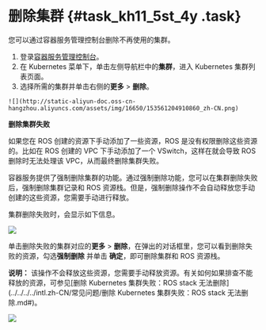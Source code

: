 # 删除集群 {#task_kh11_5st_4y .task}

您可以通过容器服务管理控制台删除不再使用的集群。

1.   登录[容器服务管理控制台](https://cs.console.aliyun.com)。 
2.   在 Kubernetes 菜单下，单击左侧导航栏中的**集群**，进入 Kubernetes 集群列表页面。 
3.   选择所需的集群并单击右侧的**更多** \> **删除**。 

    ![](http://static-aliyun-doc.oss-cn-hangzhou.aliyuncs.com/assets/img/16650/153561204910860_zh-CN.png)


**删除集群失败**

如果您在 ROS 创建的资源下手动添加了一些资源，ROS 是没有权限删除这些资源的。比如在 ROS 创建的 VPC 下手动添加了一个 VSwitch，这样在就会导致 ROS 删除时无法处理该 VPC，从而最终删除集群失败。

容器服务提供了强制删除集群的功能。通过强制删除功能，您可以在集群删除失败后，强制删除集群记录和 ROS 资源栈。但是，强制删除操作不会自动释放您手动创建的这些资源，您需要手动进行释放。

集群删除失败时，会显示如下信息。

![](http://static-aliyun-doc.oss-cn-hangzhou.aliyuncs.com/assets/img/16650/153561204910861_zh-CN.png)

单击删除失败的集群对应的**更多** \> **删除**，在弹出的对话框里，您可以看到删除失败的资源，勾选**强制删除** 并单击 **确定**，即可删除集群和 ROS 资源栈。

**说明：** 该操作不会释放这些资源，您需要手动释放资源。有关如何如果排查不能释放的资源，可参见[删除 Kubernetes 集群失败：ROS stack 无法删除](../../../../intl.zh-CN/常见问题/删除 Kubernetes 集群失败：ROS stack 无法删除.md#)。

![](http://static-aliyun-doc.oss-cn-hangzhou.aliyuncs.com/assets/img/16650/153561204910862_zh-CN.png)

